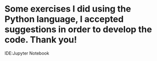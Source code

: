 # Some exercises I did using the Python language, I accepted suggestions in order to develop the code. Thank you! 

    
IDE:Jupyter Notebook
